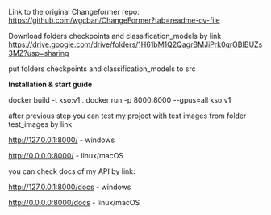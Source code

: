 Link to the original Changeformer repo: https://github.com/wgcban/ChangeFormer?tab=readme-ov-file

Download folders checkpoints and classification_models by link https://drive.google.com/drive/folders/1H61bM1Q2QagrBMJiPrk0qrGBIBUZs3MZ?usp=sharing

put folders checkpoints and classification_models to src

__Installation & start guide__

docker build -t kso:v1 .
docker run -p 8000:8000 --gpus=all kso:v1

after previous step you can test my project with test images from folder test_images by link 

http://127.0.0.1:8000/  - windows

http://0.0.0.0:8000/    - linux/macOS

you can check docs of my API by link:

http://127.0.0.1:8000/docs  - windows

http://0.0.0.0:8000/docs    - linux/macOS